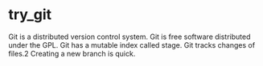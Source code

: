 # try_git
Git is a distributed version control system.
Git is free software distributed under the GPL.
Git has a mutable index called stage.
Git tracks changes of files.2
Creating a new branch is quick.